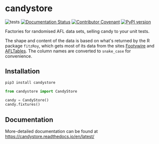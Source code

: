 # candystore

![tests](https://github.com/tipresias/candystore/workflows/tests/badge.svg)
[![Documentation Status](https://readthedocs.org/projects/candystore/badge/?version=latest)](https://candystore.readthedocs.io/en/latest/?badge=latest)
[![Contributor Covenant](https://img.shields.io/badge/Contributor%20Covenant-v2.0%20adopted-ff69b4.svg)](code_of_conduct.md)
[![PyPI version](https://badge.fury.io/py/candystore.svg)](https://badge.fury.io/py/candystore)

Factories for randomised AFL data sets, selling candy to your unit tests.

The shape and content of the data is based on what's returned by the R package `fitzRoy`, which gets most of its data from the sites [Footywire](https://www.footywire.com/) and [AFLTables](https://afltables.com/afl/afl_index.html). The column names are converted to `snake_case` for convenience.

## Installation

```bash
pip3 install candystore
```

```python
from candystore import CandyStore

candy = CandyStore()
candy.fixtures()
```

## Documentation

More-detailed documentation can be found at https://candystore.readthedocs.io/en/latest/
